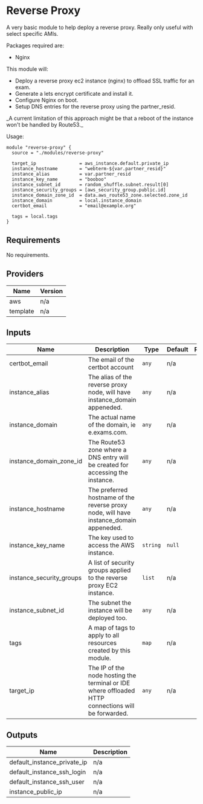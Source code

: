 # Reverse Proxy

A very basic module to help deploy a reverse proxy. Really only useful with select specific AMIs.

Packages required are:
 - Nginx

This module will:
  * Deploy a reverse proxy ec2 instance (nginx) to offload SSL traffic for an exam.
  * Generate a lets encrypt certificate and install it.
  * Configure Nginx on boot.
  * Setup DNS entries for the reverse proxy using the partner\_resid.

 \_A current limitation of this approach might be that a reboot of the instance won't be handled by Route53.\_

 Usage:
 ```
 module "reverse-proxy" {
   source = "./modules/reverse-proxy"

   target_ip                = aws_instance.default.private_ip
   instance_hostname        = "webterm-${var.partner_resid}"
   instance_alias           = var.partner_resid
   instance_key_name        = "booboo"
   instance_subnet_id       = random_shuffle.subnet.result[0]
   instance_security_groups = [aws_security_group.public.id]
   instance_domain_zone_id  = data.aws_route53_zone.selected.zone_id
   instance_domain          = local.instance_domain
   certbot_email            = "email@example.org"

   tags = local.tags
 }

```

## Requirements

No requirements.

## Providers

| Name | Version |
|------|---------|
| aws | n/a |
| template | n/a |

## Inputs

| Name | Description | Type | Default | Required |
|------|-------------|------|---------|:--------:|
| certbot\_email | The email of the certbot account | `any` | n/a | yes |
| instance\_alias | The alias of the reverse proxy node, will have instance\_domain appeneded. | `any` | n/a | yes |
| instance\_domain | The actual name of the domain, ie e.exams.com. | `any` | n/a | yes |
| instance\_domain\_zone\_id | The Route53 zone where a DNS entry will be created for accessing the instance. | `any` | n/a | yes |
| instance\_hostname | The preferred hostname of the reverse proxy node, will have instance\_domain appeneded. | `any` | n/a | yes |
| instance\_key\_name | The key used to access the AWS instance. | `string` | `null` | no |
| instance\_security\_groups | A list of security groups applied to the reverse proxy EC2 instance. | `list` | n/a | yes |
| instance\_subnet\_id | The subnet the instance will be deployed too. | `any` | n/a | yes |
| tags | A map of tags to apply to all resources created by this module. | `map` | n/a | yes |
| target\_ip | The IP of the node hosting the terminal or IDE where offloaded HTTP connections will be forwarded. | `any` | n/a | yes |

## Outputs

| Name | Description |
|------|-------------|
| default\_instance\_private\_ip | n/a |
| default\_instance\_ssh\_login | n/a |
| default\_instance\_ssh\_user | n/a |
| instance\_public\_ip | n/a |

